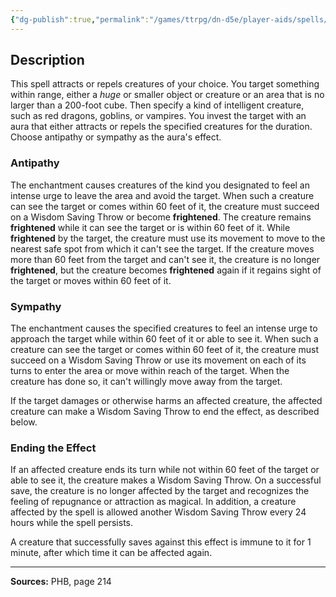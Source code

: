 ```yaml
---
{"dg-publish":true,"permalink":"/games/ttrpg/dn-d5e/player-aids/spells/level-8/antipathy-sympathy/","tags":["TTRPG/DND/5e","verbal","somatic","material"]}
---
```



## Description
This spell attracts or repels creatures of your choice.
You target something within range, either a *huge* or smaller object or creature or an area that is no larger than a 200-foot cube.
Then specify a kind of intelligent creature, such as red dragons, goblins, or vampires.
You invest the target with an aura that either attracts or repels the specified creatures for the duration.
Choose antipathy or sympathy as the aura's effect.

### Antipathy
The enchantment causes creatures of the kind you designated to feel an intense urge to leave the area and avoid the target.
When such a creature can see the target or comes within 60 feet of it, the creature must succeed on a Wisdom Saving Throw or become **frightened**.
The creature remains **frightened** while it can see the target or is within 60 feet of it.
While **frightened** by the target, the creature must use its movement to move to the nearest safe spot from which it can't see the target.
If the creature moves more than 60 feet from the target and can't see it, the creature is no longer **frightened**, but the creature becomes **frightened** again if it regains sight of the target or moves within 60 feet of it.

### Sympathy
The enchantment causes the specified creatures to feel an intense urge to approach the target while within 60 feet of it or able to see it.
When such a creature can see the target or comes within 60 feet of it, the creature must succeed on a Wisdom Saving Throw or use its movement on each of its turns to enter the area or move within reach of the target.
When the creature has done so, it can't willingly move away from the target.

If the target damages or otherwise harms an affected creature, the affected creature can make a Wisdom Saving Throw to end the effect, as described below.

### Ending the Effect
If an affected creature ends its turn while not within 60 feet of the target or able to see it, the creature makes a Wisdom Saving Throw.
On a successful save, the creature is no longer affected by the target and recognizes the feeling of repugnance or attraction as magical.
In addition, a creature affected by the spell is allowed another Wisdom Saving Throw every 24 hours while the spell persists.

A creature that successfully saves against this effect is immune to it for 1 minute, after which time it can be affected again.

---

**Sources:** PHB, page 214
